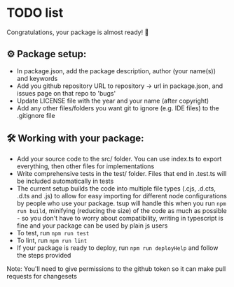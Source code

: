 # TODO list

Congratulations, your package is almost ready! 🎉

## ⚙️ Package setup:

- In package.json, add the package description, author (your name(s)) and keywords
- Add you github repository URL to repository -> url in package.json, and issues page on that repo to 'bugs'
- Update LICENSE file with the year and your name (after copyright)
- Add any other files/folders you want git to ignore (e.g. IDE files) to the .gitignore file

## 🛠️ Working with your package:

- Add your source code to the src/ folder. You can use index.ts to export everything, then other files for 
  implementations
- Write comprehensive tests in the test/ folder. Files that end in .test.ts will be included automatically in tests
- The current setup builds the code into multiple file types (.cjs, .d.cts, .d.ts and .js) to allow for easy 
  importing for different node configurations by people who use your package. tsup will handle this 
  when you run ``npm run build``, minifying (reducing the size) of the code as much as possible - so you don't have 
  to worry about compatibility, writing in typescript is fine and your package can be used by plain js users
- To test, run ``npm run test``
- To lint, run ``npm run lint``
- If your package is ready to deploy, run ``npm run deployHelp`` and follow the steps provided

Note: You'll need to give permissions to the github token so it can make pull requests for changesets
